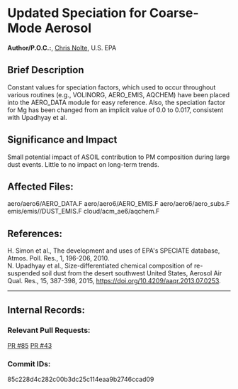 # Updated Speciation for Coarse-Mode Aerosol 

**Author/P.O.C.:**, [Chris Nolte](mailto:nolte.chris@epa.gov), U.S. EPA

## Brief Description 
  Constant values for speciation factors, which used to occur throughout various routines (e.g., VOLINORG, AERO_EMIS, AQCHEM) have been placed into the AERO_DATA module for easy reference. Also, the speciation factor for Mg has been changed from an implicit value of 0.0 to 0.017, consistent with Upadhyay et al.  

## Significance and Impact
  Small potential impact of ASOIL contribution to PM composition during large dust events. Little to no impact on long-term trends.

## Affected Files:
  aero/aero6/AERO_DATA.F
  aero/aero6/AERO_EMIS.F
  aero/aero6/aero_subs.F
  emis/emis//DUST_EMIS.F
  cloud/acm_ae6/aqchem.F

## References: 
  H. Simon et al., The development and uses of EPA's SPECIATE database, Atmos. Poll. Res., 1, 196-206, 2010.  
  N. Upadhyay et al., Size-differentiated chemical composition of re-suspended soil dust from the desert southwest United States, Aerosol Air Qual. Res., 15, 387-398, 2015, https://doi.org/10.4209/aaqr.2013.07.0253.
 
-----
## Internal Records:

### Relevant Pull Requests: 
  [PR #85](/usepa/cmaq_dev/pull/85)
  [PR #43](/useepa/cmaq_dev/pull/43)

### Commit IDs:
 85c228d4c282c00b3dc25c114eaa9b2746ccad09
